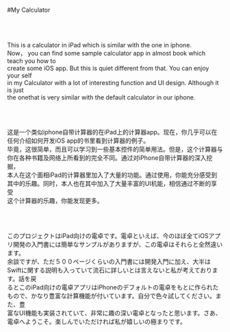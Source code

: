 #My Calculator<br><br><br><br>

This is a calculator in iPad which is similar with the one in iphone.<br>
Now， you can find some sample calculator app in almost book which teach you how to<br>
create some iOS app. But this is quiet different from that. You can enjoy your self<br>
in my Calculator with a lot of interesting function and UI design. Although it is just<br>
the onethat is very similar with the default calculator in our iphone.<br>

<br>
<br>

这是一个类似iphone自带计算器的在iPad上的计算器app。现在，你几乎可以在任何介绍如何开发iOS app的书里看到计算器的例子。<br>
毕竟，这很简单，而且可以学习到一些基本控件的简单用法。但是，这个计算器与你在各种书籍及网络上所看到的完全不同。通过对iPhone自带计算器的深入挖掘，<br>
本人在这个面相iPad的计算器里加入了大量的功能。通过使用，你能充分感受到其中的乐趣。同时，本人也在其中加入了大量丰富的UI机能，相信通过不断的享受<br>
这个计算器的乐趣，你能发现更多。<br>

<br>
<br>

このプロジェクトはiPad向けの電卓です。電卓といえば、今のほぼ全てiOSアプリ開発の入門書には簡単なサンプルがありますが、この電卓はそれらと全然違います。<br>
余談ですが、ただ５００ページくらいの入門書には開発入門に加え、大半はSwiftに関する説明も入っていて流石に詳しいとは言えないと私が考えております。話を戻<br>
るとこのiPad向けの電卓アプリはiPhoneのデフォルトの電卓をもとに作られたもので、かなり豊富な計算機能が付いています。自分で色々試してください。また、豊<br>
富なUI機能も実装されていて、非常に趣の深い電卓となったと思います。さあ、電卓へようこそ。楽しんでいただければ私が嬉しいの極まりです。
